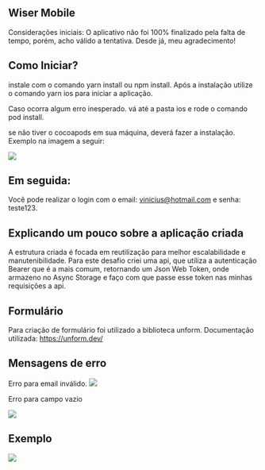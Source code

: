 ## Wiser Mobile
Considerações iniciais: O aplicativo não foi 100% finalizado pela falta de tempo, porém, acho válido a tentativa. Desde já, meu agradecimento!

## Como Iniciar?

instale com o comando yarn install ou npm install.
Após a instalação utilize o comando yarn ios para iniciar a aplicação.

Caso ocorra algum erro inesperado. vá até a pasta ios e rode o comando pod install.

se não tiver o cocoapods em sua máquina, deverá fazer a instalação. Exemplo na imagem a seguir:

![](https://j.gifs.com/gZroj3.gif)



## Em seguida:
Você pode realizar o login com o email: vinicius@hotmail.com e senha: teste123.


## Explicando um pouco sobre a aplicação criada

A estrutura criada é focada em reutilização para melhor escalabilidade e manutenibilidade.
Para este desafio criei uma api, que utiliza a autenticação Bearer que é a mais comum, retornando um
Json Web Token, onde armazeno no Async Storage e faço com que passe esse token nas minhas requisições 
a api.

## Formulário
Para criação de formulário foi utilizado a biblioteca unform.
Documentação utilizada: https://unform.dev/


## Mensagens de erro

Erro para email inválido.
![](https://j.gifs.com/r8JD36.gif)

Erro para campo vazio

![](https://j.gifs.com/RORAzR.gif)

## Exemplo
 

![](https://j.gifs.com/YW2Lwn.gif)
